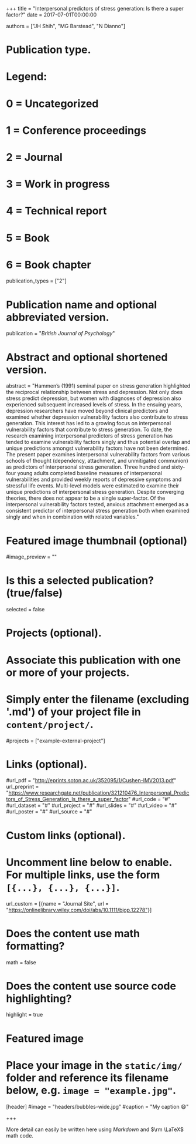 +++
title = "Interpersonal predictors of stress generation: Is there a super factor?"
date = 2017-07-01T00:00:00

authors = ["JH Shih", "MG Barstead", "N Dianno"]

# Publication type.
# Legend:
# 0 = Uncategorized
# 1 = Conference proceedings
# 2 = Journal
# 3 = Work in progress
# 4 = Technical report
# 5 = Book
# 6 = Book chapter
publication_types = ["2"]

# Publication name and optional abbreviated version.
publication = "*British Journal of Psychology*"

# Abstract and optional shortened version.
abstract = "Hammen’s (1991) seminal paper on stress generation highlighted the reciprocal relationship between stress and depression. Not only does stress predict depression, but women with diagnoses of depression also experienced subsequent increased levels of stress. In the ensuing years, depression researchers have moved beyond clinical predictors and examined whether depression vulnerability factors also contribute to stress generation. This interest has led to a growing focus on interpersonal vulnerability factors that contribute to stress generation. To date, the research examining interpersonal predictors of stress generation has tended to examine vulnerability factors singly and thus potential overlap and unique predictions amongst vulnerability factors have not been determined. The present paper examines interpersonal vulnerability factors from various schools of thought (dependency, attachment, and unmitigated communion) as predictors of interpersonal stress generation. Three hundred and sixty-four young adults completed baseline measures of interpersonal vulnerabilities and provided weekly reports of depressive symptoms and stressful life events. Multi-level models were estimated to examine their unique predictions of interpersonal stress generation. Despite converging theories, there does not appear to be a single super-factor. Of the interpersonal vulnerability factors tested, anxious attachment emerged as a consistent predictor of interpersonal stress generation both when examined singly and when in combination with related variables."

# Featured image thumbnail (optional)
#image_preview = ""

# Is this a selected publication? (true/false)
selected = false

# Projects (optional).
#   Associate this publication with one or more of your projects.
#   Simply enter the filename (excluding '.md') of your project file in `content/project/`.
#projects = ["example-external-project"]

# Links (optional).
#url_pdf = "http://eprints.soton.ac.uk/352095/1/Cushen-IMV2013.pdf"
url_preprint = "https://www.researchgate.net/publication/321210476_Interpersonal_Predictors_of_Stress_Generation_Is_there_a_super_factor"
#url_code = "#"
#url_dataset = "#"
#url_project = "#"
#url_slides = "#"
#url_video = "#"
#url_poster = "#"
#url_source = "#"

# Custom links (optional).
#   Uncomment line below to enable. For multiple links, use the form `[{...}, {...}, {...}]`.
url_custom = [{name = "Journal Site", url = "https://onlinelibrary.wiley.com/doi/abs/10.1111/bjop.12278"}]

# Does the content use math formatting?
math = false

# Does the content use source code highlighting?
highlight = true

# Featured image
# Place your image in the `static/img/` folder and reference its filename below, e.g. `image = "example.jpg"`.
[header]
#image = "headers/bubbles-wide.jpg"
#caption = "My caption :smile:"

+++

More detail can easily be written here using *Markdown* and $\rm \LaTeX$ math code.
